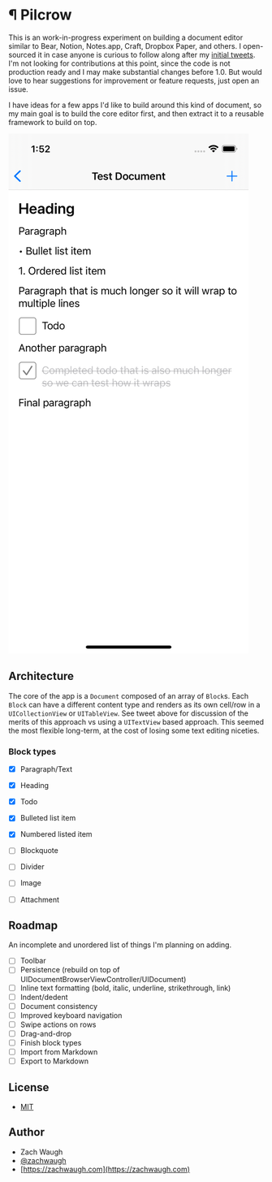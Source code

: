 # ¶ Pilcrow

This is an work-in-progress experiment on building a document editor similar to Bear, Notion, Notes.app, Craft, Dropbox Paper, and others. I open-sourced it in case anyone is curious to follow along after my [initial tweets](https://twitter.com/zachwaugh/status/1390325967596527618?s=20). I'm not looking for contributions at this point, since the code is not production ready and I may make substantial changes before 1.0. But would love to hear suggestions for improvement or feature requests, just open an issue.

I have ideas for a few apps I'd like to build around this kind of document, so my main goal is to build the core editor first, and then extract it to a reusable framework to build on top.

![Screenshot of Pilcrow demo on iOS](Docs/screenshots/screenshot.png)

## Architecture

The core of the app is a `Document` composed of an array of `Block`s. Each `Block` can have a different content type and renders as its own cell/row in a `UICollectionView` or `UITableView`. See tweet above for discussion of the merits of this approach vs using a `UITextView` based approach. This seemed the most flexible long-term, at the cost of losing some text editing niceties.


### Block types

- [x] Paragraph/Text
- [x] Heading
- [x] Todo
- [x] Bulleted list item
- [x] Numbered listed item
- [ ] Blockquote
- [ ] Divider
- [ ] Image
- [ ] Attachment


## Roadmap

An incomplete and unordered list of things I'm planning on adding.

- [ ] Toolbar
- [ ] Persistence (rebuild on top of UIDocumentBrowserViewController/UIDocument)
- [ ] Inline text formatting (bold, italic, underline, strikethrough, link)
- [ ] Indent/dedent
- [ ] Document consistency
- [ ] Improved keyboard navigation
- [ ] Swipe actions on rows
- [ ] Drag-and-drop
- [ ] Finish block types
- [ ] Import from Markdown
- [ ] Export to Markdown

## License

- [MIT](LICENSE)


## Author
- Zach Waugh
- [@zachwaugh](https://twitter.com/zachwaugh)
- [https://zachwaugh.com](https://zachwaugh.com)